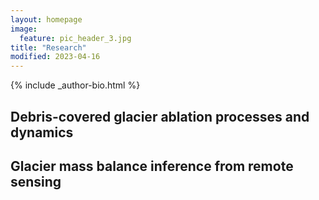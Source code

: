 ```yaml
---
layout: homepage
image:
  feature: pic_header_3.jpg
title: "Research"
modified: 2023-04-16
---
```


<footer role="contentinfo">
  <div class="article-author-bottom">
    {% include _author-bio.html %}
  </div>
</footer>


## Debris-covered glacier ablation processes and dynamics




## Glacier mass balance inference from remote sensing


